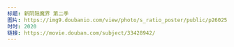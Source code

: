 ```yaml
---
标题: 新阴阳魔界 第二季
图片: https://img9.doubanio.com/view/photo/s_ratio_poster/public/p2602535376.jpg
时时: 2020
链接: https://movie.douban.com/subject/33428942/
---
```

